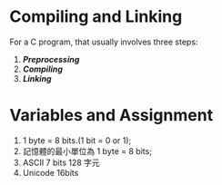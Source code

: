 Compiling and Linking
===
For a C program, that usually involves three steps:
    
1. ***Preprocessing***
2. ***Compiling***
3. ***Linking***

Variables and Assignment
===
1. 1 byte = 8 bits.(1 bit = 0 or 1);
2. 記憶體的最小單位為 1 byte = 8 bits;
3. ASCII 7 bits 128 字元
4. Unicode 16bits